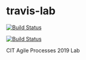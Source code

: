 # travis-lab

[![Build Status](https://travis-ci.org/jelitter/travis-lab.svg?branch=master)](https://travis-ci.org/jelitter/travis-lab)

[![Build Status](https://avatars0.githubusercontent.com/u/15250684?v=4?v=3&s=40)](https://avatars0.githubusercontent.com/u/15250684?v=4?v=3&s=40)

CIT Agile Processes 2019 Lab
